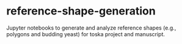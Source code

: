 # reference-shape-generation
Jupyter notebooks to generate and analyze reference shapes (e.g., polygons and budding yeast) for toska project and manuscript.
